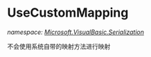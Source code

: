 ﻿
# UseCustomMapping
_namespace: [Microsoft.VisualBasic.Serialization](N-Microsoft.VisualBasic.Serialization.md)_

不会使用系统自带的映射方法进行映射




